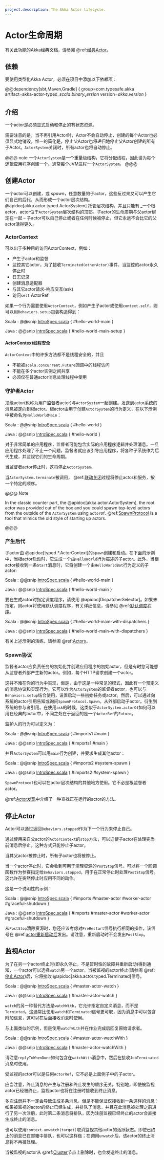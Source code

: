 ```yaml
---
project.description: The Akka Actor lifecycle.
---
```

<a id="actor-lifecycle"></a>
# Actor生命周期

有关此功能的Akka经典文档，请参阅 @ref:[经典Actor](../actors.md)。

## 依赖

要使用类型化Akka Actor，必须在项目中添加以下依赖项：

@@dependency[sbt,Maven,Gradle] {
  group=com.typesafe.akka
  artifact=akka-actor-typed_$scala.binary_version$
  version=$akka.version$
}

## 介绍

一个actor是必须显式启动和停止的有状态资源。

需要注意的是，当不再引用Actor时，Actor不会自动停止，创建的每个Actor也必须显式地销毁。惟一的简化是，停止父Actor也将递归地停止父Actor创建的所有子Actor。`ActorSystem`关闭时，所有actor也将自动停止。

@@@ note
一个`ActorSystem`是一个重量级结构，它将分配线程，因此请为每个逻辑应用程序创建一个。通常每个JVM进程一个`ActorSystem`。
@@@

<a id="creating-actors"></a>
## 创建Actor

一个actor可以创建，或 _spawn_，任意数量的子actor，这些反过来又可以产生它们自己的后代，从而形成一个actor层次结构。@apidoc[akka.actor.typed.ActorSystem] 托管层次结构，并且只能有 _一个根actor，actor位于`ActorSystem`层次结构的顶部。子actor的生命周期与父actor绑定在一起 – 子actor可以自己停止或者在任何时候被停止，但它永远不会比它的父actor活得更久。

<a id="the-actorcontext"></a>
### ActorContext

可以出于多种目的访问ActorContext，例如：

* 产生子actor和监督
* 监控其它actor，为了接收`Terminated(otherActor)`事件，当监控的actor永久停止时
* 日志记录
* 创建消息适配器
* 与其它actor请求-响应交互(ask)
* 访问`self` ActorRef

如果一个行为需要使用`ActorContext`，例如产生子actor或使用`context.self`，则可以用`Behaviors.setup`包装构造得到：

Scala
:  @@snip [IntroSpec.scala](/akka-actor-typed-tests/src/test/scala/docs/akka/typed/IntroSpec.scala) { #hello-world-main }

Java
:  @@snip [IntroSpec.scala](/akka-actor-typed-tests/src/test/java/jdocs/akka/typed/IntroTest.java) { #hello-world-main-setup }

<a id="actorcontext-thread-safety"></a>
#### ActorContext线程安全

`ActorContext`中的许多方法都不是线程安全的，并且

* 不能被`scala.concurrent.Future`回调中的线程访问
* 不能在多个actor实例之间共享
* 必须仅在普通actor消息处理线程中使用

<a id="the-guardian-actor"></a>
### 守护者Actor

顶级actor(也称为用户监督者actor)与`ActorSystem`一起创建。发送到actor系统的消息被定向到根actor。根actor由用于创建`ActorSystem`的行为定义，在以下示例中被命名为`HelloWorldMain`：

Scala
:  @@snip [IntroSpec.scala](/akka-actor-typed-tests/src/test/scala/docs/akka/typed/IntroSpec.scala) { #hello-world }

Java
:  @@snip [IntroSpec.scala](/akka-actor-typed-tests/src/test/java/jdocs/akka/typed/IntroTest.java) { #hello-world }

对于非常简单的应用程序，监督者可能包含实际的应用程序逻辑并处理消息。一旦应用程序处理了不止一个问题，监督者就应该引导应用程序，将各种子系统作为后代生成，并监视它们的生命周期。

当监督者actor停止时，这将停止`ActorSystem`。

当`ActorSystem.terminate`被调用， @ref:[联动关闭](../coordinated-shutdown.md)过程将停止actor和服务，按一个特定的顺序。

@@@ Note

In the classic counter part, the @apidoc[akka.actor.ActorSystem], the root actor was provided out of the box and you
could spawn top-level actors from the outside of the `ActorSystem` using `actorOf`. @ref:[SpawnProtocol](#spawnprotocol)
is a tool that mimics the old style of starting up actors.

@@@

<a id="spawning-children"></a>
### 产生后代

子actor由 @apidoc[typed.*.ActorContext]的`spawn`创建和启动。在下面的示例中，当根actor启动时，它生成一个由`HelloWorld`行为描述的子actor。此外，当根actor接收到一条`Start`消息时，它将创建一个由`HelloWorldBot`行为定义的子actor:

Scala
:  @@snip [IntroSpec.scala](/akka-actor-typed-tests/src/test/scala/docs/akka/typed/IntroSpec.scala) { #hello-world-main }

Java
:  @@snip [IntroSpec.scala](/akka-actor-typed-tests/src/test/java/jdocs/akka/typed/IntroTest.java) { #hello-world-main }

要在生成actor时指定调度程序，请使用 @apidoc[DispatcherSelector]。如果未指定，则actor将使用默认调度程序，有关详细信息，请参见 @ref:[默认调度程序](dispatchers.md#default-dispatcher)。

Scala
:  @@snip [IntroSpec.scala](/akka-actor-typed-tests/src/test/scala/docs/akka/typed/IntroSpec.scala) { #hello-world-main-with-dispatchers }

Java
:  @@snip [IntroSpec.scala](/akka-actor-typed-tests/src/test/java/jdocs/akka/typed/IntroTest.java) { #hello-world-main-with-dispatchers }

有关上述示例的演练，请参阅 @ref:[Actors](actors.md#first-example)。

<a id="spawnprotocol"></a>
### Spawn协议

监督者actor应负责任务的初始化并创建应用程序的初始actor，但是有时您可能想从监督者外部产生新的actor。例如，每个HTTP请求创建一个actor。

这并不难在你的行为中实现，但是，由于这是一种常见的模式，因此有一个预定义的消息协议和实现行为。它可以作为`ActorSystem`的监督者actor，也可以与`Behaviors.setup`结合使用，设置启动一些初始任务或actor。然后，可以通过向系统的actor引用告知或询问`SpawnProtocol.Spawn`，从外部启动子actor。衍生到系统的参与者引用。在使用`ask`的时候，这类似于`ActorSystem.actorOf`如何可以用在经典的actor中，不同之处在于返回的是一个`ActorRef`的`Future`。

监护人的行为可以定义为：

Scala
:  @@snip [IntroSpec.scala](/akka-actor-typed-tests/src/test/scala/docs/akka/typed/SpawnProtocolDocSpec.scala) { #imports1 #main }

Java
:  @@snip [IntroSpec.scala](/akka-actor-typed-tests/src/test/java/jdocs/akka/typed/SpawnProtocolDocTest.java) { #imports1 #main }

并且`ActorSystem`可以用`main`行为创建，并要求生成其他actor：

Scala
:  @@snip [IntroSpec.scala](/akka-actor-typed-tests/src/test/scala/docs/akka/typed/SpawnProtocolDocSpec.scala) { #imports2 #system-spawn }

Java
:  @@snip [IntroSpec.scala](/akka-actor-typed-tests/src/test/java/jdocs/akka/typed/SpawnProtocolDocTest.java) { #imports2 #system-spawn }

`SpawnProtocol`也可以在actor层次结构的其他地方使用。它不必是根监督者actor。

@ref:[Actor发现](actor-discovery.md)中介绍了一种查找正在运行的actor的方法。

<a id="stopping-actors"></a>
## 停止Actor

Actor可以通过返回`Behaviors.stopped`作为下一个行为来停止自己。

通过使用来自父actor的`ActorContext`的`stop`方法，可以迫使子actor在处理完当前消息后停止。这种方式只能停止子actor。

当其父actor被停止时，所有子actor也将被停止。

当一个actor停止时，它会收到可用于清理资源的`PostStop`信号。可以将一个回调函数作为参赛指定给`Behaviors.stopped`，用于在正常停止时处理`PostStop`信号。这允许在突然停止时应用不同的动作。

这是一个说明性的示例：

Scala
:  @@snip [IntroSpec.scala](/akka-actor-typed-tests/src/test/scala/docs/akka/typed/GracefulStopDocSpec.scala) {
    #imports
    #master-actor
    #worker-actor
    #graceful-shutdown
  }

Java
:  @@snip [IntroSpec.scala](/akka-actor-typed-tests/src/test/java/jdocs/akka/typed/GracefulStopDocTest.java)  {
   #imports
   #master-actor
   #worker-actor
   #graceful-shutdown
 }

从`PostStop`清除资源时，您还应该考虑对`PreRestart`信号执行相同的操作，该信号在 @ref:[actor重新启动后](fault-tolerance.md#the-prerestart-signal)发出。请注意，重新启动时不会发出`PostStop`。

<a id="watching-actors"></a>
## 监视Actor

为了在另一个actor终止时(即永久停止，不是暂时性的故障并重新启动)得到通知，一个actor可以选择`watch`另一个actor。当被监视的actor终止(请参阅 @ref:[停止Actor](#stopping-actors))后，它将接收 @apidoc[akka.actor.typed.Terminated]信号。

Scala
:  @@snip [IntroSpec.scala](/akka-actor-typed-tests/src/test/scala/docs/akka/typed/GracefulStopDocSpec.scala) { #master-actor-watch }

Java
:  @@snip [IntroSpec.scala](/akka-actor-typed-tests/src/test/java/jdocs/akka/typed/GracefulStopDocTest.java)  { #master-actor-watch }

`watch`的另一种替代方法是`watchWith`，它允许指定自定义消息，而不是`Terminted`。这通常比使用`watch`和`Terminated`信号更可取，因为消息中可以包含附加信息，这可以在后面接收消息时使用。

与上面类似的示例，但是使用`watchWith`并在作业完成后回复原始请求者。

Scala
:  @@snip [IntroSpec.scala](/akka-actor-typed-tests/src/test/scala/docs/akka/typed/GracefulStopDocSpec.scala) { #master-actor-watchWith }

Java
:  @@snip [IntroSpec.scala](/akka-actor-typed-tests/src/test/java/jdocs/akka/typed/GracefulStopDocTest.java)  { #master-actor-watchWith }

请注意`replyToWhenDone`如何包含在`watchWith`消息中，然后在接收`JobTerminated`消息时使用。

受监视的actor可以是任何`ActorRef`，它不必是上面例子中的子actor。

应当注意，终止消息的产生与注册和终止发生的顺序无关。特别地，即使被监视actor已经被终止，监视actor也将在注册时接收到终止消息。

多次注册并不一定会导致生成多条消息，但是不能保证仅接收到一条这样的消息：如果被监视的actor的终止已经生成，并排队了消息，并且在此消息被处理之前进行了另一次注册，此时第二条消息将排队，因为注册监视已经终止的actor会直接生成终止的消息。

也可以使用`context.unwatch(target)`取消监视其他actor的活跃状态。即使已终止的消息已在邮箱中排队，也可以这样做；在调用`unwatch`后，该actor的终止消息将不再被处理。

当被监视的actor从 @ref:[Cluster](cluster.md)节点上删除时，也会发送终止的消息。
